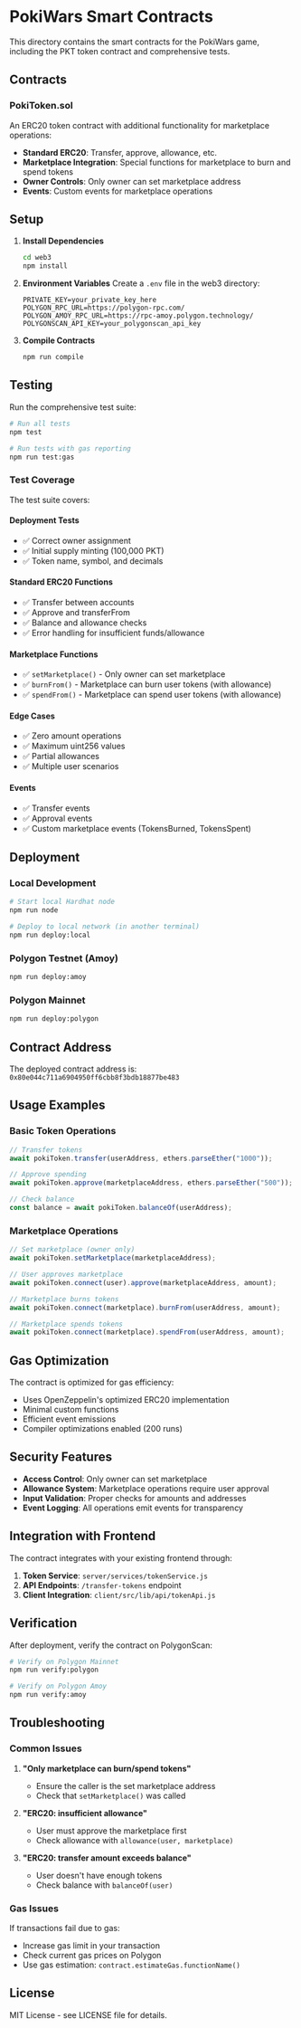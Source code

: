 # PokiWars Smart Contracts

This directory contains the smart contracts for the PokiWars game, including the PKT token contract and comprehensive tests.

## Contracts

### PokiToken.sol
An ERC20 token contract with additional functionality for marketplace operations:
- **Standard ERC20**: Transfer, approve, allowance, etc.
- **Marketplace Integration**: Special functions for marketplace to burn and spend tokens
- **Owner Controls**: Only owner can set marketplace address
- **Events**: Custom events for marketplace operations

## Setup

1. **Install Dependencies**
   ```bash
   cd web3
   npm install
   ```

2. **Environment Variables**
   Create a `.env` file in the web3 directory:
   ```env
   PRIVATE_KEY=your_private_key_here
   POLYGON_RPC_URL=https://polygon-rpc.com/
   POLYGON_AMOY_RPC_URL=https://rpc-amoy.polygon.technology/
   POLYGONSCAN_API_KEY=your_polygonscan_api_key
   ```

3. **Compile Contracts**
   ```bash
   npm run compile
   ```

## Testing

Run the comprehensive test suite:

```bash
# Run all tests
npm test

# Run tests with gas reporting
npm run test:gas
```

### Test Coverage

The test suite covers:

#### **Deployment Tests**
- ✅ Correct owner assignment
- ✅ Initial supply minting (100,000 PKT)
- ✅ Token name, symbol, and decimals

#### **Standard ERC20 Functions**
- ✅ Transfer between accounts
- ✅ Approve and transferFrom
- ✅ Balance and allowance checks
- ✅ Error handling for insufficient funds/allowance

#### **Marketplace Functions**
- ✅ `setMarketplace()` - Only owner can set marketplace
- ✅ `burnFrom()` - Marketplace can burn user tokens (with allowance)
- ✅ `spendFrom()` - Marketplace can spend user tokens (with allowance)

#### **Edge Cases**
- ✅ Zero amount operations
- ✅ Maximum uint256 values
- ✅ Partial allowances
- ✅ Multiple user scenarios

#### **Events**
- ✅ Transfer events
- ✅ Approval events
- ✅ Custom marketplace events (TokensBurned, TokensSpent)

## Deployment

### Local Development
```bash
# Start local Hardhat node
npm run node

# Deploy to local network (in another terminal)
npm run deploy:local
```

### Polygon Testnet (Amoy)
```bash
npm run deploy:amoy
```

### Polygon Mainnet
```bash
npm run deploy:polygon
```

## Contract Address

The deployed contract address is: `0x80e044c711a6904950ff6cbb8f3bdb18877be483`

## Usage Examples

### Basic Token Operations
```javascript
// Transfer tokens
await pokiToken.transfer(userAddress, ethers.parseEther("1000"));

// Approve spending
await pokiToken.approve(marketplaceAddress, ethers.parseEther("500"));

// Check balance
const balance = await pokiToken.balanceOf(userAddress);
```

### Marketplace Operations
```javascript
// Set marketplace (owner only)
await pokiToken.setMarketplace(marketplaceAddress);

// User approves marketplace
await pokiToken.connect(user).approve(marketplaceAddress, amount);

// Marketplace burns tokens
await pokiToken.connect(marketplace).burnFrom(userAddress, amount);

// Marketplace spends tokens
await pokiToken.connect(marketplace).spendFrom(userAddress, amount);
```

## Gas Optimization

The contract is optimized for gas efficiency:
- Uses OpenZeppelin's optimized ERC20 implementation
- Minimal custom functions
- Efficient event emissions
- Compiler optimizations enabled (200 runs)

## Security Features

- **Access Control**: Only owner can set marketplace
- **Allowance System**: Marketplace operations require user approval
- **Input Validation**: Proper checks for amounts and addresses
- **Event Logging**: All operations emit events for transparency

## Integration with Frontend

The contract integrates with your existing frontend through:

1. **Token Service**: `server/services/tokenService.js`
2. **API Endpoints**: `/transfer-tokens` endpoint
3. **Client Integration**: `client/src/lib/api/tokenApi.js`

## Verification

After deployment, verify the contract on PolygonScan:

```bash
# Verify on Polygon Mainnet
npm run verify:polygon

# Verify on Polygon Amoy
npm run verify:amoy
```

## Troubleshooting

### Common Issues

1. **"Only marketplace can burn/spend tokens"**
   - Ensure the caller is the set marketplace address
   - Check that `setMarketplace()` was called

2. **"ERC20: insufficient allowance"**
   - User must approve the marketplace first
   - Check allowance with `allowance(user, marketplace)`

3. **"ERC20: transfer amount exceeds balance"**
   - User doesn't have enough tokens
   - Check balance with `balanceOf(user)`

### Gas Issues

If transactions fail due to gas:
- Increase gas limit in your transaction
- Check current gas prices on Polygon
- Use gas estimation: `contract.estimateGas.functionName()`

## License

MIT License - see LICENSE file for details.
